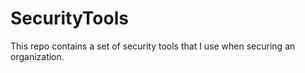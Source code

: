# SecurityTools
This repo contains a set of security tools that I use when securing an organization.